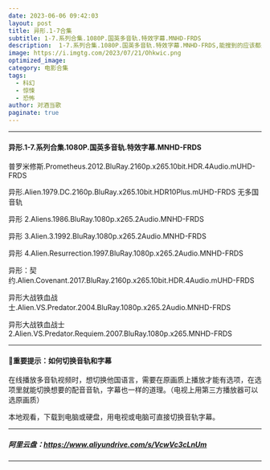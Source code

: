 ```yaml
---
date: 2023-06-06 09:42:03
layout: post
title: 异形.1-7合集
subtitle: 1-7.系列合集.1080P.国英多音轨.特效字幕.MNHD-FRDS
description:  1-7.系列合集.1080P.国英多音轨.特效字幕.MNHD-FRDS,能搜到的应该都是知道异形宇宙的。所有话不多说。后期有更好的版本会更新...
image: https://i.imgtg.com/2023/07/21/Ohkwic.png
optimized_image: 
category: 电影合集
tags:
  - 科幻
  - 惊悚
  - 恐怖
author: 对酒当歌
paginate: true
---
```



---

#### 异形.1-7.系列合集.1080P.国英多音轨.特效字幕.MNHD-FRDS  

普罗米修斯.Prometheus.2012.BluRay.2160p.x265.10bit.HDR.4Audio.mUHD-FRDS  

异形.Alien.1979.DC.2160p.BluRay.x265.10bit.HDR10Plus.mUHD-FRDS 无多国音轨  

异形 2.Aliens.1986.BluRay.1080p.x265.2Audio.MNHD-FRDS  

异形 3.Alien.3.1992.BluRay.1080p.x265.2Audio.MNHD-FRDS  

异形 4.Alien.Resurrection.1997.BluRay.1080p.x265.2Audio.MNHD-FRDS  

异形：契约.Alien.Covenant.2017.BluRay.2160p.x265.10bit.HDR.4Audio.mUHD-FRDS  

异形大战铁血战士.Alien.VS.Predator.2004.BluRay.1080p.x265.2Audio.MNHD-FRDS  

异形大战铁血战士 2.Alien.VS.Predator.Requiem.2007.BluRay.1080p.x265.MNHD-FRDS  

---

#### 🔔重要提示：如何切换音轨和字幕

在线播放多音轨视频时，想切换他国语言，需要在原画质上播放才能有选项，在选项里就能切换想要的配音音轨，字幕也一样的道理。（电视上用第三方播放器可以选原画质）

本地观看，下载到电脑或硬盘，用电视或电脑可直接切换音轨字幕。

---

##### 阿里云盘：<https://www.aliyundrive.com/s/VcwVc3cLnUm>

---
